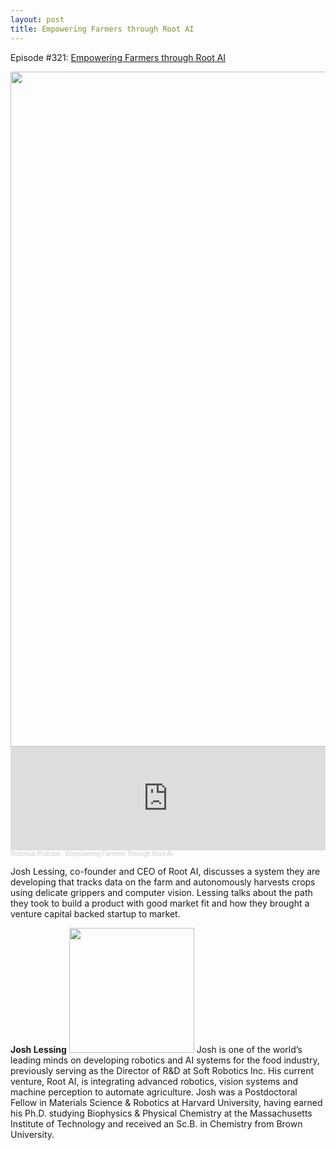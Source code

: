 ```yaml
---
layout: post
title: Empowering Farmers through Root AI
---
```

Episode #321: <a href="https://robohub.org/empowering-farmers-through-rootai/">Empowering Farmers through Root AI</a>

<img src="https://robohub.org/wp-content/uploads/2020/10/root_ai.jpg" alt="" width="1892" height="1080" class="aligncenter size-full wp-image-196506" />

<iframe width="100%" height="166" scrolling="no" frameborder="no" allow="autoplay" src="https://w.soundcloud.com/player/?url=https%3A//api.soundcloud.com/tracks/913097575&color=%23ff5500&auto_play=false&hide_related=false&show_comments=true&show_user=true&show_reposts=false&show_teaser=true"></iframe><div style="font-size: 10px; color: #cccccc;line-break: anywhere;word-break: normal;overflow: hidden;white-space: nowrap;text-overflow: ellipsis; font-family: Interstate,Lucida Grande,Lucida Sans Unicode,Lucida Sans,Garuda,Verdana,Tahoma,sans-serif;font-weight: 100;"><a href="https://soundcloud.com/robohubpodcast" title="Robohub Podcast" target="_blank" style="color: #cccccc; text-decoration: none;" rel="noopener noreferrer">Robohub Podcast</a> · <a href="https://soundcloud.com/robohubpodcast/empowering-farmers-through-rootai" title="Empowering Farmers Through Root AI" target="_blank" style="color: #cccccc; text-decoration: none;" rel="noopener noreferrer">Empowering Farmers Through Root AI</a></div>

Josh Lessing, co-founder and CEO of Root AI, discusses a system they are developing that tracks data on the farm and autonomously harvests crops using delicate grippers and computer vision. Lessing talks about the path they took to build a product with good market fit and how they brought a venture capital backed startup to market.


<strong>Josh Lessing</strong>
<img src="https://robohub.org/wp-content/uploads/2020/10/Josh_Lessing_200pix.jpg" alt="" width="200" height="200" class="alignleft size-full wp-image-196507" />
Josh is one of the world’s leading minds on developing robotics and AI systems for the food industry, previously serving as the Director of R&D at Soft Robotics Inc. His current venture, Root AI, is integrating advanced robotics, vision systems and machine perception to automate agriculture. Josh was a Postdoctoral Fellow in Materials Science & Robotics at Harvard University, having earned his Ph.D. studying Biophysics & Physical Chemistry at the Massachusetts Institute of Technology and received an Sc.B. in Chemistry from Brown University.
